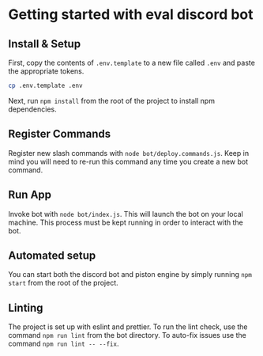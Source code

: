 # Getting started with eval discord bot

## Install & Setup

First, copy the contents of `.env.template` to a new file called `.env` and paste the appropriate tokens.

```sh
cp .env.template .env
```

Next, run `npm install` from the root of the project to install npm dependencies.

## Register Commands

Register new slash commands with `node bot/deploy.commands.js`. Keep in mind you will need to re-run this command any time you create a new bot command.

## Run App

Invoke bot with `node bot/index.js`. This will launch the bot on your local machine. This process must be kept running in order to interact with the bot.

## Automated setup

You can start both the discord bot and piston engine by simply running `npm start` from the root of the project.

## Linting

The project is set up with eslint and prettier. To run the lint check, use the command `npm run lint` from the bot directory. To auto-fix issues use the command `npm run lint -- --fix`.
